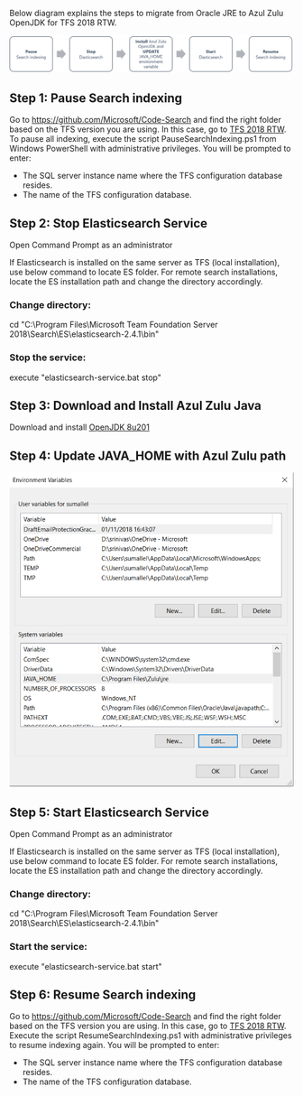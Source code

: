 

Below diagram explains the steps to migrate from Oracle JRE to Azul Zulu OpenJDK for TFS 2018 RTW.

![Java Migration flow](flow1.png)

## Step 1: Pause Search indexing
Go to https://github.com/Microsoft/Code-Search and find the right folder based on the TFS version you are using. In this case, go to [TFS 2018 RTW](../TFS_2018RTW). To pause all indexing, execute the script PauseSearchIndexing.ps1 from Windows PowerShell with administrative privileges. You will be prompted to enter:

* The SQL server instance name where the TFS configuration database resides.
* The name of the TFS configuration database.

## Step 2: Stop Elasticsearch Service
Open Command Prompt as an administrator 

If Elasticsearch is installed on the same server as TFS (local installation), use below command to locate ES folder. For remote search installations, locate the ES installation path and change the directory accordingly.
### Change directory: 
cd "C:\Program Files\Microsoft Team Foundation Server 2018\Search\ES\elasticsearch-2.4.1\bin"
### Stop the service:
execute "elasticsearch-service.bat stop"

## Step 3: Download and Install Azul Zulu Java 
Download and install [OpenJDK 8u201](https://cdn.azul.com/zulu/bin/zulu8.34.0.1-ca-jdk8.0.201-win_x64.msi)

## Step 4: Update JAVA_HOME with Azul Zulu path
![Update Java Home](java_home.png)

## Step 5: Start Elasticsearch Service
Open Command Prompt as an administrator 

If Elasticsearch is installed on the same server as TFS (local installation), use below command to locate ES folder. For remote search installations, locate the ES installation path and change the directory accordingly.
### Change directory: 
cd "C:\Program Files\Microsoft Team Foundation Server 2018\Search\ES\elasticsearch-2.4.1\bin"
### Start the service:
execute "elasticsearch-service.bat start"

## Step 6: Resume Search indexing
Go to https://github.com/Microsoft/Code-Search and find the right folder based on the TFS version you are using. In this case, go to [TFS 2018 RTW](../TFS_2018RTW). Execute the script ResumeSearchIndexing.ps1 with administrative privileges to resume indexing again. You will be prompted to enter:

* The SQL server instance name where the TFS configuration database resides.
* The name of the TFS configuration database.
